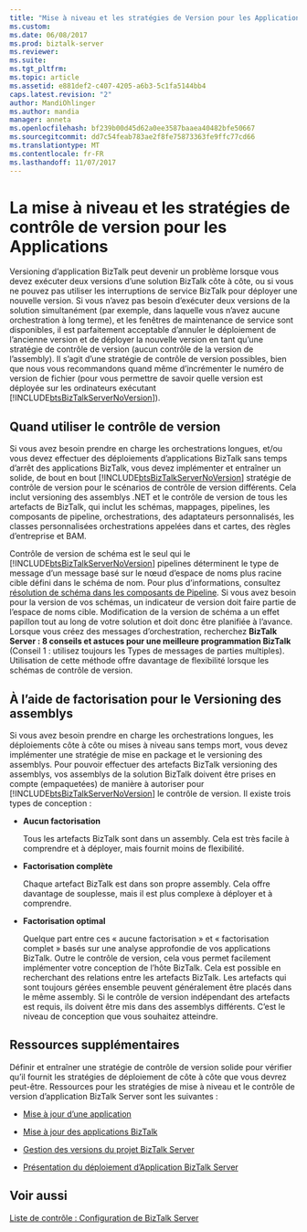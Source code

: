 ```yaml
---
title: "Mise à niveau et les stratégies de Version pour les Applications | Documents Microsoft"
ms.custom: 
ms.date: 06/08/2017
ms.prod: biztalk-server
ms.reviewer: 
ms.suite: 
ms.tgt_pltfrm: 
ms.topic: article
ms.assetid: e881def2-c407-4205-a6b3-5c1fa5144bb4
caps.latest.revision: "2"
author: MandiOhlinger
ms.author: mandia
manager: anneta
ms.openlocfilehash: bf239b00d45d62a0ee3587baaea40482bfe50667
ms.sourcegitcommit: dd7c54feab783ae2f8fe75873363fe9ffc77cd66
ms.translationtype: MT
ms.contentlocale: fr-FR
ms.lasthandoff: 11/07/2017
---
```

# <a name="upgrading-and-versioning-strategies-for-applications"></a>La mise à niveau et les stratégies de contrôle de version pour les Applications
Versioning d’application BizTalk peut devenir un problème lorsque vous devez exécuter deux versions d’une solution BizTalk côte à côte, ou si vous ne pouvez pas utiliser les interruptions de service BizTalk pour déployer une nouvelle version. Si vous n’avez pas besoin d’exécuter deux versions de la solution simultanément (par exemple, dans laquelle vous n’avez aucune orchestration à long terme), et les fenêtres de maintenance de service sont disponibles, il est parfaitement acceptable d’annuler le déploiement de l’ancienne version et de déployer la nouvelle version en tant qu’une stratégie de contrôle de version (aucun contrôle de la version de l’assembly). Il s’agit d’une stratégie de contrôle de version possibles, bien que nous vous recommandons quand même d’incrémenter le numéro de version de fichier (pour vous permettre de savoir quelle version est déployée sur les ordinateurs exécutant [!INCLUDE[btsBizTalkServerNoVersion](../includes/btsbiztalkservernoversion-md.md)]).  
  
## <a name="when-to-use-versioning"></a>Quand utiliser le contrôle de version  
 Si vous avez besoin prendre en charge les orchestrations longues, et/ou vous devez effectuer des déploiements d’applications BizTalk sans temps d’arrêt des applications BizTalk, vous devez implémenter et entraîner un solide, de bout en bout [!INCLUDE[btsBizTalkServerNoVersion](../includes/btsbiztalkservernoversion-md.md)] stratégie de contrôle de version pour le scénarios de contrôle de version différents. Cela inclut versioning des assemblys .NET et le contrôle de version de tous les artefacts de BizTalk, qui inclut les schémas, mappages, pipelines, les composants de pipeline, orchestrations, des adaptateurs personnalisés, les classes personnalisées orchestrations appelées dans et cartes, des règles d’entreprise et BAM.  
  
 Contrôle de version de schéma est le seul qui le [!INCLUDE[btsBizTalkServerNoVersion](../includes/btsbiztalkservernoversion-md.md)] pipelines déterminent le type de message d’un message basé sur le nœud d’espace de noms plus racine cible défini dans le schéma de nom. Pour plus d’informations, consultez [résolution de schéma dans les composants de Pipeline](../core/schema-resolution-in-pipeline-components.md). Si vous avez besoin pour la version de vos schémas, un indicateur de version doit faire partie de l’espace de noms cible. Modification de la version de schéma a un effet papillon tout au long de votre solution et doit donc être planifiée à l’avance. Lorsque vous créez des messages d’orchestration, recherchez **BizTalk Server : 8 conseils et astuces pour une meilleure programmation BizTalk** (Conseil 1 : utilisez toujours les Types de messages de parties multiples). Utilisation de cette méthode offre davantage de flexibilité lorsque les schémas de contrôle de version.  
  
## <a name="using-factoring-for-assembly-versioning"></a>À l’aide de factorisation pour le Versioning des assemblys  
 Si vous avez besoin prendre en charge les orchestrations longues, les déploiements côte à côte ou mises à niveau sans temps mort, vous devez implémenter une stratégie de mise en package et le versioning des assemblys. Pour pouvoir effectuer des artefacts BizTalk versioning des assemblys, vos assemblys de la solution BizTalk doivent être prises en compte (empaquetées) de manière à autoriser pour [!INCLUDE[btsBizTalkServerNoVersion](../includes/btsbiztalkservernoversion-md.md)] le contrôle de version.  Il existe trois types de conception :  
  
-   **Aucun factorisation**  
  
     Tous les artefacts BizTalk sont dans un assembly. Cela est très facile à comprendre et à déployer, mais fournit moins de flexibilité.  
  
-   **Factorisation complète**  
  
     Chaque artefact BizTalk est dans son propre assembly. Cela offre davantage de souplesse, mais il est plus complexe à déployer et à comprendre.  
  
-   **Factorisation optimal**  
  
     Quelque part entre ces « aucune factorisation » et « factorisation complet » basés sur une analyse approfondie de vos applications BizTalk. Outre le contrôle de version, cela vous permet facilement implémenter votre conception de l’hôte BizTalk. Cela est possible en recherchant des relations entre les artefacts BizTalk. Les artefacts qui sont toujours gérées ensemble peuvent généralement être placés dans le même assembly. Si le contrôle de version indépendant des artefacts est requis, ils doivent être mis dans des assemblys différents. C’est le niveau de conception que vous souhaitez atteindre.  
  
## <a name="additional-resources"></a>Ressources supplémentaires  
  
 Définir et entraîner une stratégie de contrôle de version solide pour vérifier qu’il fournit les stratégies de déploiement de côte à côte que vous devrez peut-être. Ressources pour les stratégies de mise à niveau et le contrôle de version d’application BizTalk Server sont les suivantes :  
  
-   [Mise à jour d’une application](../technical-guides/updating-an-application.md)  
  
-   [Mise à jour des applications BizTalk](../core/updating-biztalk-applications.md)
  
-   [Gestion des versions du projet BizTalk Server](../core/biztalk-server-project-versioning.md)  
  
-   [Présentation du déploiement d’Application BizTalk Server](../core/understanding-biztalk-application-deployment-and-management.md)


  
## <a name="see-also"></a>Voir aussi  
 [Liste de contrôle : Configuration de BizTalk Server](../technical-guides/checklist-configuring-biztalk-server.md)
